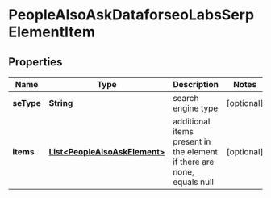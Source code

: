 

# PeopleAlsoAskDataforseoLabsSerpElementItem


## Properties

| Name | Type | Description | Notes |
|------------ | ------------- | ------------- | -------------|
|**seType** | **String** | search engine type |  [optional] |
|**items** | [**List&lt;PeopleAlsoAskElement&gt;**](PeopleAlsoAskElement.md) | additional items present in the element if there are none, equals null |  [optional] |



